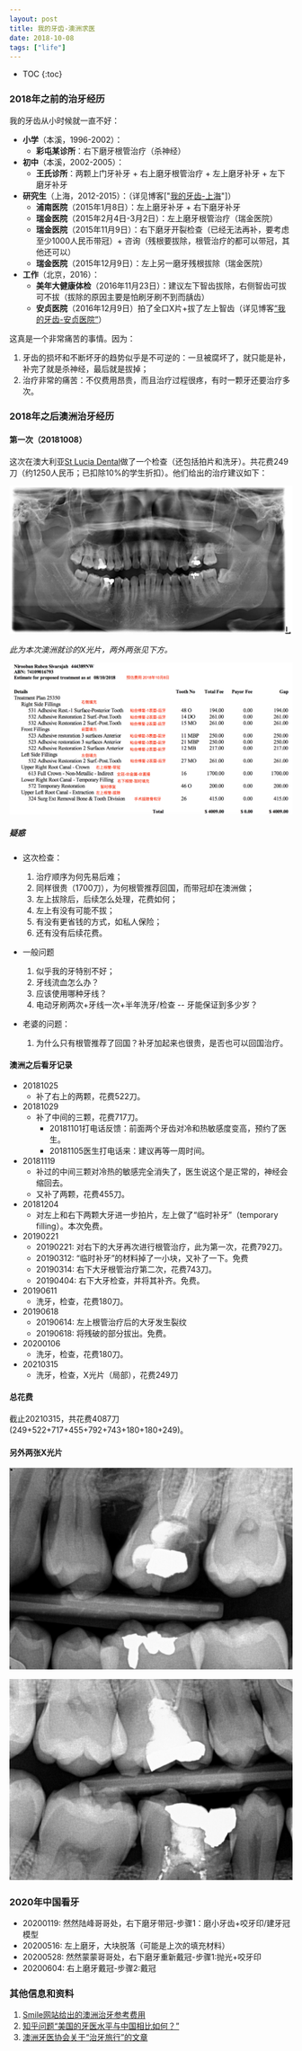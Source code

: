 ```yaml
---
layout: post
title: 我的牙齿-澳洲求医
date: 2018-10-08
tags: ["life"]
---
```


* TOC
{:toc}

### 2018年之前的治牙经历

我的牙齿从小时候就一直不好：

- **小学**（本溪，1996-2002）：
	- **彩屯某诊所**：右下磨牙根管治疗（杀神经）
- **初中**（本溪，2002-2005）：
	- **王氏诊所**：两颗上门牙补牙 + 右上磨牙根管治疗 + 左上磨牙补牙 + 左下磨牙补牙
- **研究生**（上海，2012-2015）：（详见博客["[我的牙齿-上海](/2018/10/10/teeth.html)"]）
	- **浦南医院**（2015年1月8日）：左上磨牙补牙 + 右下磨牙补牙
	- **瑞金医院**（2015年2月4日-3月2日）：左上磨牙根管治疗（瑞金医院）
	- **瑞金医院**（2015年11月9日）：右下磨牙开裂检查（已经无法再补，要考虑至少1000人民币带冠）+ 咨询（残根要拔除，根管治疗的都可以带冠，其他还可以）
	- **瑞金医院**（2015年12月9日）：左上另一磨牙残根拔除（瑞金医院）
- **工作**（北京，2016）：
	- **美年大健康体检**（2016年11月23日）：建议左下智齿拔除，右侧智齿可拔可不拔（拔除的原因主要是怕刷牙刷不到而龋齿）
	- **安贞医院**（2016年12月9日）拍了全口X片+拔了左上智齿（详见博客[“我的牙齿-安贞医院”](/2016/12/09/teeth.html)）

这真是一个非常痛苦的事情。因为：

1. 牙齿的损坏和不断坏牙的趋势似乎是不可逆的：一旦被腐坏了，就只能是补，补完了就是杀神经，最后就是拔掉；
2. 治疗非常的痛苦：不仅费用昂贵，而且治疗过程很疼，有时一颗牙还要治疗多次。

### 2018年之后澳洲治牙经历

#### 第一次（20181008）


这次在澳大利亚[St Lucia Dental](https://stluciadental.com.au/)做了一个检查（还包括拍片和洗牙）。共花费249刀（约1250人民币；已扣除10%的学生折扣）。他们给出的治疗建议如下：

![](/images/teeth-au-1.jpg)

*此为本次澳洲就诊的X光片，两外两张见下方。*

![](/images/teeth-au-4.png)


##### 疑惑

- 这次检查：
	1. 治疗顺序为何先易后难；
	2. 同样很贵（1700刀），为何根管推荐回国，而带冠却在澳洲做；
	3. 左上拔除后，后续怎么处理，花费如何；
	4. 左上有没有可能不拔；
	5. 有没有更省钱的方式，如私人保险；
	6. 还有没有后续花费。
- 一般问题
	1. 似乎我的牙特别不好；
	2. 牙线流血怎么办？
	3. 应该使用哪种牙线？
	4. 电动牙刷两次+牙线一次+半年洗牙/检查 -- 牙能保证到多少岁？

- 老婆的问题：
	1. 为什么只有根管推荐了回国？补牙加起来也很贵，是否也可以回国治疗。

#### 澳洲之后看牙记录

- 20181025
	- 补了右上的两颗，花费522刀。
- 20181029
	- 补了中间的三颗，花费717刀。
		- 20181101打电话反馈：前面两个牙齿对冷和热敏感度变高，预约了医生。
		- 20181105医生打电话来：建议再等一周时间。
- 20181119
	- 补过的中间三颗对冷热的敏感完全消失了，医生说这个是正常的，神经会缩回去。
	- 又补了两颗，花费455刀。
- 20181204
	- 对左上和右下两颗大牙进一步拍片，左上做了“临时补牙”（temporary filling）。本次免费。
- 20190221
	- 20190221: 对右下的大牙再次进行根管治疗，此为第一次，花费792刀。
	- 20190312: “临时补牙”的材料掉了一小块，又补了一下。免费
	- 20190314: 右下大牙根管治疗第二次，花费743刀。
	- 20190404: 右下大牙检查，并将其补齐。免费。
- 20190611
	- 洗牙，检查，花费180刀。
- 20190618
	- 20190614: 左上根管治疗后的大牙发生裂纹
	- 20190618: 将残破的部分拔出。免费。
- 20200106
	- 洗牙，检查，花费180刀。
- 20210315
	- 洗牙，检查，X光片（局部），花费249刀 

#### 总花费

截止20210315，共花费4087刀 (249+522+717+455+792+743+180+180+249)。

#### 另外两张X光片

![](/images/teeth-au-2.jpg)

![](/images/teeth-au-3.jpg)


### 2020年中国看牙

- 20200119: 然然陆峰哥哥处，右下磨牙带冠-步骤1：磨小牙齿+咬牙印/建牙冠模型
- 20200516: 左上磨牙，大块脱落（可能是上次的填充材料）
- 20200528: 然然蒙蒙哥哥处，右下磨牙重新戴冠-步骤1:抛光+咬牙印
- 20200604: 右上磨牙戴冠-步骤2:戴冠

### 其他信息和资料

1. [Smile网站给出的澳洲治牙参考费用](https://www.smile.com.au/dental-fees/qld)
2. [知乎问题“美国的牙医水平与中国相比如何？”](https://www.zhihu.com/question/60513156)
3. [澳洲牙医协会关于“治牙旅行”的文章](https://www.ada.org.au/Your-Dental-Health/Adults-31-64/Dental-Tourism)

